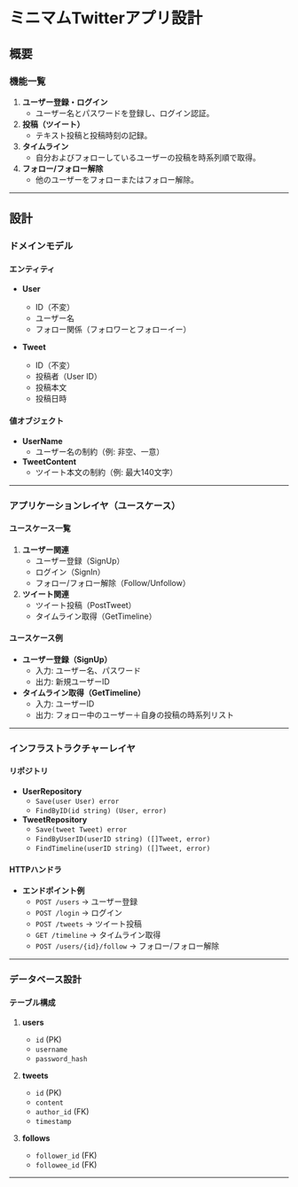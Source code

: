 # ミニマムTwitterアプリ設計

## 概要

### 機能一覧
1. **ユーザー登録・ログイン**
   - ユーザー名とパスワードを登録し、ログイン認証。
2. **投稿（ツイート）**
   - テキスト投稿と投稿時刻の記録。
3. **タイムライン**
   - 自分およびフォローしているユーザーの投稿を時系列順で取得。
4. **フォロー/フォロー解除**
   - 他のユーザーをフォローまたはフォロー解除。

---

## 設計

### ドメインモデル

#### エンティティ
- **User**
  - ID（不変）
  - ユーザー名
  - フォロー関係（フォロワーとフォローイー）

- **Tweet**
  - ID（不変）
  - 投稿者（User ID）
  - 投稿本文
  - 投稿日時

#### 値オブジェクト
- **UserName**
  - ユーザー名の制約（例: 非空、一意）
- **TweetContent**
  - ツイート本文の制約（例: 最大140文字）

---

### アプリケーションレイヤ（ユースケース）

#### ユースケース一覧
1. **ユーザー関連**
   - ユーザー登録（SignUp）
   - ログイン（SignIn）
   - フォロー/フォロー解除（Follow/Unfollow）
2. **ツイート関連**
   - ツイート投稿（PostTweet）
   - タイムライン取得（GetTimeline）

#### ユースケース例
- **ユーザー登録（SignUp）**
  - 入力: ユーザー名、パスワード
  - 出力: 新規ユーザーID
- **タイムライン取得（GetTimeline）**
  - 入力: ユーザーID
  - 出力: フォロー中のユーザー＋自身の投稿の時系列リスト

---

### インフラストラクチャーレイヤ

#### リポジトリ
- **UserRepository**
  - `Save(user User) error`
  - `FindByID(id string) (User, error)`
- **TweetRepository**
  - `Save(tweet Tweet) error`
  - `FindByUserID(userID string) ([]Tweet, error)`
  - `FindTimeline(userID string) ([]Tweet, error)`

#### HTTPハンドラ
- **エンドポイント例**
  - `POST /users` → ユーザー登録
  - `POST /login` → ログイン
  - `POST /tweets` → ツイート投稿
  - `GET /timeline` → タイムライン取得
  - `POST /users/{id}/follow` → フォロー/フォロー解除

---

### データベース設計

#### テーブル構成
1. **users**
   - `id` (PK)
   - `username`
   - `password_hash`

2. **tweets**
   - `id` (PK)
   - `content`
   - `author_id` (FK)
   - `timestamp`

3. **follows**
   - `follower_id` (FK)
   - `followee_id` (FK)

---